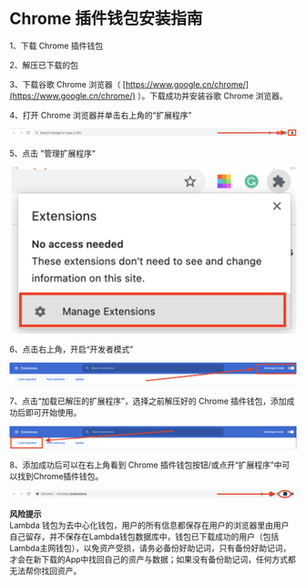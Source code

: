 # Chrome 插件钱包安装指南
1、下载 Chrome 插件钱包

2、解压已下载的包

3、下载谷歌 Chrome 浏览器（ [https://www.google.cn/chrome/](https://www.google.cn/chrome/) ）。下载成功并安装谷歌 Chrome 浏览器。

4、打开 Chrome 浏览器并单击右上角的“扩展程序”

![图片](img/extchrome/4.png)
 
5、点击 ”管理扩展程序“

![图片](img/extchrome/5.png)
 
6、点击右上角，开启“开发者模式”

![图片](img/extchrome/6.png)
 
7、点击“加载已解压的扩展程序”，选择之前解压好的 Chrome 插件钱包，添加成功后即可开始使用。

![图片](img/extchrome/7.png)
 
8、添加成功后可以在右上角看到 Chrome 插件钱包按钮/或点开“扩展程序”中可以找到Chrome插件钱包。

![图片](img/extchrome/8.png)
 
 
**风险提示**  
Lambda 钱包为去中心化钱包，用户的所有信息都保存在用户的浏览器里由用户自己留存，并不保存在Lambda钱包数据库中，钱包已下载成功的用户（包括Lambda主网钱包），以免资产受损，请务必备份好助记词，只有备份好助记词，才会在新下载的App中找回自己的资产与数据；如果没有备份助记词，任何方式都无法帮你找回资产。